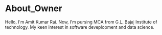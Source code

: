 # About_Owner
Hello, I'm Amit Kumar Rai. Now, I'm pursing MCA from G.L. Bajaj Institute of technology. My keen interest in software deveplopment and data science. 
